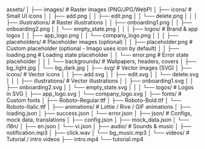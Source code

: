 assets/
│
├── images/                   # Raster images (PNG/JPG/WebP)
│   ├── icons/                # Small UI icons
│   │   ├── add.png
│   │   ├── edit.png
│   │   └── delete.png
│   │
│   ├── illustrations/        # Raster illustrations
│   │   ├── onboarding1.png
│   │   ├── onboarding2.png
│   │   └── empty_state.png
│   │
│   ├── logos/                # Brand & app logos
│   │   ├── app_logo.png
│   │   └── company_logo.png
│   │
│   ├── placeholders/         # Placeholder images (optional)
│   │   ├── placeholder.png   # Custom placeholder (optional - Imago uses icon by default)
│   │   ├── loading.png       # Loading state placeholder
│   │   └── error.png         # Error state placeholder
│   │
│   └── backgrounds/          # Wallpapers, headers, covers
│       ├── bg_light.jpg
│       └── bg_dark.jpg
│
├── svg/                      # Vector images (SVG)
│   ├── icons/                # Vector icons
│   │   ├── add.svg
│   │   ├── edit.svg
│   │   └── delete.svg
│   │
│   ├── illustrations/        # Vector illustrations
│   │   ├── onboarding1.svg
│   │   ├── onboarding2.svg
│   │   └── empty_state.svg
│   │
│   └── logos/                # Logos in SVG
│       ├── app_logo.svg
│       └── company_logo.svg
│
├── fonts/                    # Custom fonts
│   ├── Roboto-Regular.ttf
│   ├── Roboto-Bold.ttf
│   └── Roboto-Italic.ttf
│
├── animations/               # Lottie / Rive / GIF animations
│   ├── loading.json
│   ├── success.json
│   └── error.json
│
├── json/                     # Configs, mock data, translations
│   ├── config.json
│   ├── mock_data.json
│   └── i18n/
│       ├── en.json
│       └── vi.json
│
├── audio/                    # Sounds & music
│   ├── notification.mp3
│   ├── click.wav
│   └── bg_music.mp3
│
└── videos/                   # Tutorial / intro videos
    ├── intro.mp4
    └── tutorial.mp4
